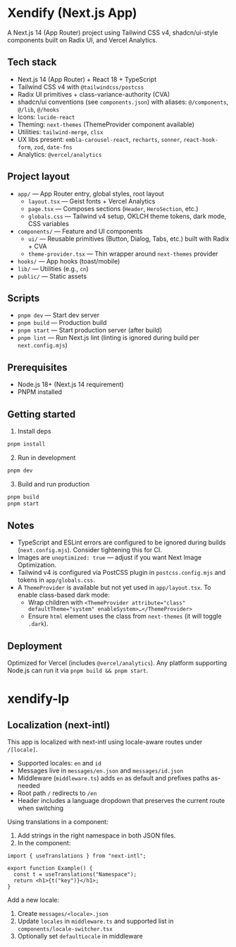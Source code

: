 # Xendify (Next.js App)

A Next.js 14 (App Router) project using Tailwind CSS v4, shadcn/ui-style components built on Radix UI, and Vercel Analytics.

## Tech stack

- Next.js 14 (App Router) + React 18 + TypeScript
- Tailwind CSS v4 with `@tailwindcss/postcss`
- Radix UI primitives + class-variance-authority (CVA)
- shadcn/ui conventions (see `components.json`) with aliases: `@/components`, `@/lib`, `@/hooks`
- Icons: `lucide-react`
- Theming: `next-themes` (ThemeProvider component available)
- Utilities: `tailwind-merge`, `clsx`
- UX libs present: `embla-carousel-react`, `recharts`, `sonner`, `react-hook-form`, `zod`, `date-fns`
- Analytics: `@vercel/analytics`

## Project layout

- `app/` — App Router entry, global styles, root layout
  - `layout.tsx` — Geist fonts + Vercel Analytics
  - `page.tsx` — Composes sections (`Header`, `HeroSection`, etc.)
  - `globals.css` — Tailwind v4 setup, OKLCH theme tokens, dark mode, CSS variables
- `components/` — Feature and UI components
  - `ui/` — Reusable primitives (Button, Dialog, Tabs, etc.) built with Radix + CVA
  - `theme-provider.tsx` — Thin wrapper around `next-themes` provider
- `hooks/` — App hooks (toast/mobile)
- `lib/` — Utilities (e.g., `cn`)
- `public/` — Static assets

## Scripts

- `pnpm dev` — Start dev server
- `pnpm build` — Production build
- `pnpm start` — Start production server (after build)
- `pnpm lint` — Run Next.js lint (linting is ignored during build per `next.config.mjs`)

## Prerequisites

- Node.js 18+ (Next.js 14 requirement)
- PNPM installed

## Getting started

1. Install deps

```bash
pnpm install
```

2. Run in development

```bash
pnpm dev
```

3. Build and run production

```bash
pnpm build
pnpm start
```

## Notes

- TypeScript and ESLint errors are configured to be ignored during builds (`next.config.mjs`). Consider tightening this for CI.
- Images are `unoptimized: true` — adjust if you want Next Image Optimization.
- Tailwind v4 is configured via PostCSS plugin in `postcss.config.mjs` and tokens in `app/globals.css`.
- A `ThemeProvider` is available but not yet used in `app/layout.tsx`. To enable class-based dark mode:
  - Wrap children with `<ThemeProvider attribute="class" defaultTheme="system" enableSystem>…</ThemeProvider>`
  - Ensure `html` element uses the class from `next-themes` (it will toggle `.dark`).

## Deployment

Optimized for Vercel (includes `@vercel/analytics`). Any platform supporting Node.js can run it via `pnpm build && pnpm start`.

# xendify-lp

## Localization (next-intl)

This app is localized with next-intl using locale-aware routes under `/[locale]`.

- Supported locales: `en` and `id`
- Messages live in `messages/en.json` and `messages/id.json`
- Middleware (`middleware.ts`) adds `en` as default and prefixes paths as-needed
- Root path `/` redirects to `/en`
- Header includes a language dropdown that preserves the current route when switching

Using translations in a component:

1. Add strings in the right namespace in both JSON files.
2. In the component:

```tsx
import { useTranslations } from "next-intl";

export function Example() {
  const t = useTranslations("Namespace");
  return <h1>{t("key")}</h1>;
}
```

Add a new locale:

1. Create `messages/<locale>.json`
2. Update `locales` in `middleware.ts` and supported list in `components/locale-switcher.tsx`
3. Optionally set `defaultLocale` in middleware
